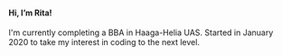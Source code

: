 <h4>Hi, I’m Rita!</h4>

I'm currently completing a BBA in Haaga-Helia UAS. Started in January 2020 to take my interest in coding to the next level.

<!---
ritamiklan/ritamiklan is a ✨ special ✨ repository because its `README.md` (this file) appears on your GitHub profile.
You can click the Preview link to take a look at your changes.
--->
